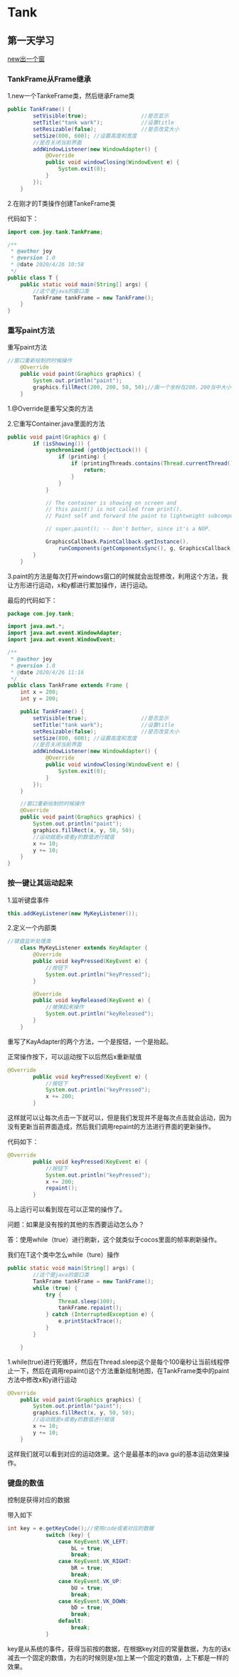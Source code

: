 # Tank
## 第一天学习

[new出一个窗](https://github.com/sanzhixiong19860117/Tank/blob/master/day01/day01.md)



### TankFrame从Frame继承

1.new一个TankeFrame类，然后继承Frame类

```java
public TankFrame() {
        setVisible(true);                 //是否显示
        setTitle("tank wark");            //设置title
        setResizable(false);              //是否改变大小
        setSize(800, 600); //设置高度和宽度
        //是否关闭当前界面
        addWindowListener(new WindowAdapter() {
            @Override
            public void windowClosing(WindowEvent e) {
                System.exit(0);
            }
        });
    }
```

2.在刚才的T类操作创建TankeFrame类

代码如下：

```java
import com.joy.tank.TankFrame;

/**
 * @author joy
 * @version 1.0
 * @date 2020/4/26 10:58
 */
public class T {
    public static void main(String[] args) {
        //这个是java的窗口类
        TankFrame tankFrame = new TankFrame();
    }
}

```



### 重写paint方法

重写paint方法

```java
//窗口重新绘制的时候操作
    @Override
    public void paint(Graphics graphics) {
        System.out.println("paint");
        graphics.fillRect(200, 200, 50, 50);//画一个坐标在200，200当中大小为50，50的长方形
    }
```

1.@Override是重写父类的方法

2.它重写Container.java里面的方法

```java
public void paint(Graphics g) {
        if (isShowing()) {
            synchronized (getObjectLock()) {
                if (printing) {
                    if (printingThreads.contains(Thread.currentThread())) {
                        return;
                    }
                }
            }

            // The container is showing on screen and
            // this paint() is not called from print().
            // Paint self and forward the paint to lightweight subcomponents.

            // super.paint(); -- Don't bother, since it's a NOP.

            GraphicsCallback.PaintCallback.getInstance().
                runComponents(getComponentsSync(), g, GraphicsCallback.LIGHTWEIGHTS);
        }
    }
```

3.paint的方法是每次打开windows窗口的时候就会出现修改，利用这个方法，我让方形进行运动，x和y都进行累加操作，进行运动。

最后的代码如下：

```java
package com.joy.tank;

import java.awt.*;
import java.awt.event.WindowAdapter;
import java.awt.event.WindowEvent;

/**
 * @author joy
 * @version 1.0
 * @date 2020/4/26 11:16
 */
public class TankFrame extends Frame {
    int x = 200;
    int y = 200;

    public TankFrame() {
        setVisible(true);                 //是否显示
        setTitle("tank wark");            //设置title
        setResizable(false);              //是否改变大小
        setSize(800, 600); //设置高度和宽度
        //是否关闭当前界面
        addWindowListener(new WindowAdapter() {
            @Override
            public void windowClosing(WindowEvent e) {
                System.exit(0);
            }
        });
    }

    //窗口重新绘制的时候操作
    @Override
    public void paint(Graphics graphics) {
        System.out.println("paint");
        graphics.fillRect(x, y, 50, 50);
        //运动就是x或者y的数值进行赋值
        x += 10;
        y += 10;
    }
}
```

### 按一键让其运动起来

1.监听键盘事件

```java
this.addKeyListener(new MyKeyListener());
```

2.定义一个内部类

```java
//键盘监听处理类
    class MyKeyListener extends KeyAdapter {
        @Override
        public void keyPressed(KeyEvent e) {
            //按钮下
            System.out.println("keyPressed");
        }

        @Override
        public void keyReleased(KeyEvent e) {
            //被弹起来操作
            System.out.println("keyReleased");
        }
    }
```

重写了KayAdapter的两个方法，一个是按钮，一个是抬起。

正常操作按下，可以运动按下以后然后x重新赋值

```java
@Override
        public void keyPressed(KeyEvent e) {
            //按钮下
            System.out.println("keyPressed");
            x += 200;
        }
```

这样就可以让每次点击一下就可以，但是我们发现并不是每次点击就会运动，因为没有更新当前界面造成，然后我们调用repaint的方法进行界面的更新操作。

代码如下：

```java
@Override
        public void keyPressed(KeyEvent e) {
            //按钮下
            System.out.println("keyPressed");
            x += 200;
            repaint();
        }
```

马上运行可以看到现在可以正常的操作了。

问题：如果是没有按的其他的东西要运动怎么办？

答：使用while（true）进行刷新，这个就类似于cocos里面的帧率刷新操作。

我们在T这个类中怎么while（ture）操作

```java
public static void main(String[] args) {
        //这个是java的窗口类
        TankFrame tankFrame = new TankFrame();
        while (true) {
            try {
                Thread.sleep(100);
                tankFrame.repaint();
            } catch (InterruptedException e) {
                e.printStackTrace();
            }
        }

    }
```

1.while(true)进行死循环，然后在Thread.sleep这个是每个100毫秒让当前线程停止一下，然后在调用repaint()这个方法重新绘制地图，在TankFrame类中的paint方法中修改x和y进行运动

```java
@Override
    public void paint(Graphics graphics) {
        System.out.println("paint");
        graphics.fillRect(x, y, 50, 50);
        //运动就是x或者y的数值进行赋值
        x += 10;
        y += 10;
    }
```

这样我们就可以看到对应的运动效果。这个是最基本的java gui的基本运动效果操作。

### 键盘的数值

控制是获得对应的数据

带入如下

```java
int key = e.getKeyCode();//使用code或者对应的数据
            switch (key) {
                case KeyEvent.VK_LEFT:
                    bL = true;
                    break;
                case KeyEvent.VK_RIGHT:
                    bR = true;
                    break;
                case KeyEvent.VK_UP:
                    bU = true;
                    break;
                case KeyEvent.VK_DOWN:
                    bD = true;
                    break;
                default:
                    break;
            }
```

key是从系统的事件，获得当前按的数据，在根据key对应的常量数据，为左的话x减去一个固定的数值，为右的时候则是x加上某一个固定的数值，上下都是一样的效果。